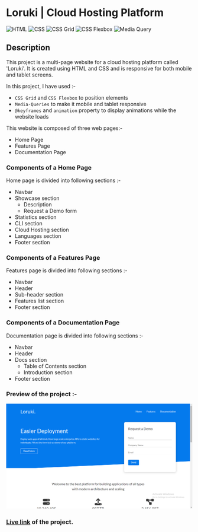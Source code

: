 # Loruki | Cloud Hosting Platform

![HTML](https://img.shields.io/badge/-HTML-red)
![CSS](https://img.shields.io/badge/-CSS-brightgreen)
![CSS Grid](https://img.shields.io/badge/-CSS%20Grid-orange)
![CSS Flexbox](https://img.shields.io/badge/-CSS%20Flexbox-blue)
![Media Query](https://img.shields.io/badge/-Media%20Query-blueviolet)

## Description

This project is a multi-page website for a cloud hosting platform called 'Loruki'. It is created using HTML and CSS and is responsive for both mobile and tablet screens.

In this project, I have used :-

- `CSS Grid` and `CSS Flexbox` to position elements
- `Media-Queries` to make it mobile and tablet responsive
- `@keyframes` and `animation` property to display animations while the website loads

This website is composed of three web pages:-

- Home Page
- Features Page
- Documentation Page

### Components of a Home Page

Home page is divided into following sections :-

- Navbar
- Showcase section
  - Description
  - Request a Demo form
- Statistics section
- CLI section
- Cloud Hosting section
- Languages section
- Footer section

### Components of a Features Page

Features page is divided into following sections :-

- Navbar
- Header
- Sub-header section
- Features list section
- Footer section

### Components of a Documentation Page

Documentation page is divided into following sections :-

- Navbar
- Header
- Docs section
  - Table of Contents section
  - Introduction section
- Footer section

### Preview of the project :-

![Preview](./images/preview.png)

### [**Live link**](https://loruki-cloud-hosting-platform.vercel.app/index.html) of the project.

